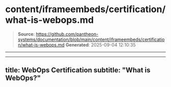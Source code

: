 # content/iframeembeds/certification/what-is-webops.md

> **Source**: https://github.com/pantheon-systems/documentation/blob/main/content/iframeembeds/certification/what-is-webops.md
> **Generated**: 2025-09-04 12:10:35

---

---
title: WebOps Certification
subtitle: "What is WebOps?"
---

<Partial file="certification-guide/what-is-webops.md" />
